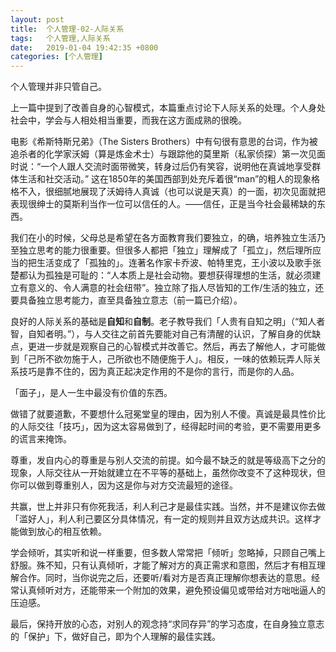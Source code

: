 ```yaml
---
layout: post
title:  个人管理-02-人际关系
tags:   个人管理,人际关系
date:   2019-01-04 19:42:35 +0800
categories: [个人管理] 
---
```

个人管理并非只管自己。

上一篇中提到了改善自身的心智模式，本篇重点讨论下人际关系的处理。个人身处社会中，学会与人相处相当重要，而我在这方面成熟的很晚。

电影《希斯特斯兄弟》（The Sisters Brothers）中有句很有意思的台词，作为被追杀者的化学家沃姆（算是炼金术士）与跟踪他的莫里斯（私家侦探）第一次见面时说：“一个人跟人交流时面带微笑，转身过后仍有笑容，说明他在真诚地享受群体生活和社交活动。” 这在1850年的美国西部到处充斥着很“man”的粗人的现象格格不入，很细腻地展现了沃姆待人真诚（也可以说是天真）的一面，初次见面就把表现很绅士的莫斯利当作一位可以信任的人。——信任，正是当今社会最稀缺的东西。

我们在小的时候，父母总是希望在各方面教育我们要独立，的确，培养独立生活乃至独立思考的能力很重要。但很多人都把「独立」理解成了「孤立」，然后理所应当的把生活变成了「孤独的」。连著名作家卡乔波、帕特里克，王小波以及歌手张楚都认为孤独是可耻的：“人本质上是社会动物。要想获得理想的生活，就必须建立有意义的、令人满意的社会纽带”。独立除了指人尽皆知的工作/生活的独立，还要具备独立思考能力，直至具备独立意志（前一篇已介绍）。

良好的人际关系的基础是**自知**和**自制**。老子教导我们「人贵有自知之明」（“知人者智，自知者明。”），与人交往之前首先要能对自己有清醒的认识，了解自身的优缺点，更进一步就是观察自己的心智模式并改善它。然后，再去了解他人，才可能做到「己所不欲勿施于人，己所欲也不随便施于人」。相反，一味的依赖玩弄人际关系技巧是靠不住的，因为真正起决定作用的不是你的言行，而是你的人品。

「面子」，是人一生中最没有价值的东西。

做错了就要道歉，不要想什么冠冕堂皇的理由，因为别人不傻。真诚是最具性价比的人际交往「技巧」，因为这太容易做到了，经得起时间的考验，更不需要用更多的谎言来掩饰。

尊重，发自内心的尊重是与别人交流的前提。如今最不缺乏的就是等级高下之分的现象，人际交往从一开始就建立在不平等的基础上，虽然你改变不了这种现状，但你可以做到尊重别人，因为这是你与对方交流最短的途径。

共赢，世上并非只有你死我活，利人利己才是最佳实践。当然，并不是建议你去做「滥好人」，利人利己要区分具体情况，有一定的规则并且双方达成共识。这样才能做到放心的相互依赖。

学会倾听，其实听和说一样重要，但多数人常常把「倾听」忽略掉，只顾自己嘴上舒服。殊不知，只有认真倾听，才能了解对方的真正需求和意图，然后才有相互理解合作。同时，当你说完之后，还要听/看对方是否真正理解你想表达的意思。经常认真倾听对方，还能带来一个附加的效果，避免预设偏见或带给对方咄咄逼人的压迫感。

最后，保持开放的心态，对别人的观念持“求同存异”的学习态度，在自身独立意志的「保护」下，做好自己，即为个人理解的最佳实践。
